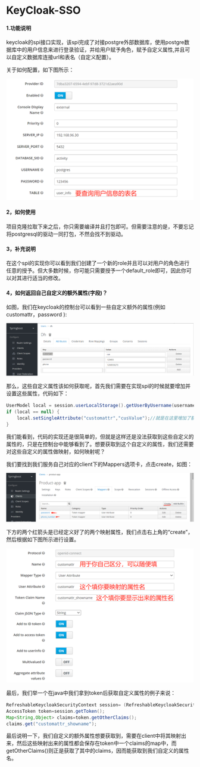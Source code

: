 # KeyCloak-SSO
#### 1.功能说明

keycloak的spi接口实现，该spi完成了对接postgre外部数据库，使用postgre数据库中的用户信息来进行登录验证，并给用户赋予角色，赋予自定义属性,并且可以自定义数据库连接url和表名（自定义配置）。 

关于如何配置，如下图所示：

![1660561602910](README-img/1660561602910.png)

#### 2，如何使用

项目克隆拉取下来之后，你只需要编译并且打包即可。但需要注意的是，不要忘记将postgresql的驱动一同打包，不然会找不到驱动。

#### 3，补充说明

在这个spi的实现你可以看到我们创建了一个新的role并且可以对用户的角色进行任意的授予。但大多数时候，你可能只需要授予一个default_role即可，因此你可以对其进行适当的修改。

#### 4，如何返回自己自定义的额外属性(字段)？

如图，我们在keycloak的控制台可以看到一些自定义额外的属性(例如 customattr，password ):

![1660559769272](README-img/1660559769272.png)

那么，这些自定义属性该如何获取呢，首先我们需要在实现spi的时候就要增加并设置这些属性，代码如下：

```java
UserModel local = session.userLocalStorage().getUserByUsername(username, realm);
if (local == null) {      
	local.setSingleAttribute("customattr","cusValue");//就是在这里增加了额外的属性
}
```

我们能看到，代码的实现还是很简单的，但就是这样还是没法获取到这些自定义的属性的，只是在控制台中能够看到了。想要获取到这个自定义的属性，我们还需要对这些自定义的属性做映射，如何映射呢？

我们要找到我们服务自己对应的client下的Mappers选项卡，点击create，如图：

![1660560559582](README-img/1660560559582.png)

下方的两个红箭头是已经定义好了的两个映射属性，我们点击右上角的“create”，然后根据如下图所示进行设置。

![1660560942016](README-img/1660560942016.png)

最后，我们举一个在java中我们拿到token后获取自定义属性的例子来说：

```java
RefreshableKeycloakSecurityContext session= (RefreshableKeycloakSecurityContext) request.getAttribute(KeycloakSecurityContext.class.getName());
AccessToken token=session.getToken(); 
Map<String,Object> claims=token.getOtherClaims(); 
claims.get("customattr_showname");
```

最后说明一下，我们自定义的额外属性想要获取到，需要在client中将其映射出来，然后这些映射出来的属性都会保存在token中一个claims的map中，而getOtherClaims()则正是获取了其中的claims，因而能获取到我们自定义的属性名。